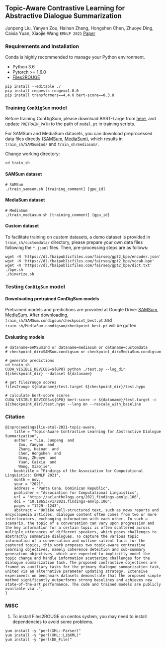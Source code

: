 ## Topic-Aware Contrastive Learning for Abstractive Dialogue Summarization
Junpeng Liu, Yanyan Zou, Hainan Zhang, Hongshen Chen, Zhuoye Ding, Caixia Yuan, Xiaojie Wang ```EMNLP 2021``` [Paper](https://arxiv.org/abs/2109.04994)  

### Requirements and Installation
Conda is highly recommended to manage your Python environment. 
* Python 3.6
* Pytorch >= 1.6.0
* [Files2ROUGE](https://github.com/pltrdy/files2rouge)

```
pip install --editable ./
pip install requests rouge==1.0.0
pip install transformers==4.4.0 bert-score==0.3.8
```


### Training ```ConDigSum``` model
Before training ConDigSum, please download BART-Large from [here](https://dl.fbaipublicfiles.com/fairseq/models/bart.large.tar.gz), and update ```PRETRAIN_PATH``` to the path of ```model.pt``` in training scripts.

For SAMSum and MediaSum datasets, you can download preprocessed data files directly 
([SAMSum](https://drive.google.com/file/d/1IzdkmuVQfhrH-D_WuLV5uKQds-vus2P8/view?usp=sharing), [MediaSum](https://drive.google.com/file/d/15VxjmyHlkLH4GHgOufYUHtTVt53oJwe5/view?usp=sharing)), 
which results in ```train_sh/SAMSumInd/``` and ```train_sh/mediasum/```. 

Change working directory: 
```
cd train_sh
```
#### SAMSum dataset
```
# SAMSum
./train_samsum.sh [training_comment] [gpu_id]
```
#### MediaSum dataset
```
# MediaSum
./train_mediasum.sh [training_comment] [gpu_id]
```
#### Custom dataset 
To facilitate training on custom datasets, a demo dataset is provided in ```train_sh/customdata/``` directory, please prepare your own data files following the ```*.jsonl``` files. Then, pre-processing steps are as follows:

```
wget -N 'https://dl.fbaipublicfiles.com/fairseq/gpt2_bpe/encoder.json'
wget -N 'https://dl.fbaipublicfiles.com/fairseq/gpt2_bpe/vocab.bpe'
wget -N 'https://dl.fbaipublicfiles.com/fairseq/gpt2_bpe/dict.txt'
./bpe.sh
./binarize.sh
```


### Testing ```ConDigSum``` model

#### Downloading pretrained ConDigSum models
Pretrained models and predictions are provided at Google Drive: [SAMSum](https://drive.google.com/file/d/1t6ATjT4r8_wpVWDKT36Vu8NmMLY_oSRD/view?usp=sharing), [MediaSum](https://drive.google.com/file/d/1WwH2hFlLfhsrxbinG21X4EWy78dQ10PW/view?usp=sharing).
After downloading, ```train_sh/SAMSum.condigsum/checkpoint_best.pt``` and ```train_sh/MediaSum.condigsum/checkpoint_best.pt``` will be gotten.
#### Evaluating models
```
# dataname=SAMSumInd or dataname=mediasum or dataname=customdata
# checkpoint_dir=SAMSum.condigsum or checkpoint_dir=MediaSum.condigsum

# generate predictions
cd train_sh
CUDA_VISIBLE_DEVICES=${GPU} python ./test.py --log_dir ${checkpoint_dir} --dataset ${dataname}

# get file2rouge scores
files2rouge ${dataname}/test.target ${checkpoint_dir}/test.hypo

# calculate bert-score scores
CUDA_VISIBLE_DEVICES=${GPU} bert-score -r ${dataname}/test.target -c ${checkpoint_dir}/test.hypo --lang en --rescale_with_baseline
```
### Citation
```
@inproceedings{liu-etal-2021-topic-aware,
    title = "Topic-Aware Contrastive Learning for Abstractive Dialogue Summarization",
    author = "Liu, Junpeng  and
      Zou, Yanyan  and
      Zhang, Hainan  and
      Chen, Hongshen  and
      Ding, Zhuoye  and
      Yuan, Caixia  and
      Wang, Xiaojie",
    booktitle = "Findings of the Association for Computational Linguistics: EMNLP 2021",
    month = nov,
    year = "2021",
    address = "Punta Cana, Dominican Republic",
    publisher = "Association for Computational Linguistics",
    url = "https://aclanthology.org/2021.findings-emnlp.106",
    doi = "10.18653/v1/2021.findings-emnlp.106",
    pages = "1229--1243",
    abstract = "Unlike well-structured text, such as news reports and encyclopedia articles, dialogue content often comes from two or more interlocutors, exchanging information with each other. In such a scenario, the topic of a conversation can vary upon progression and the key information for a certain topic is often scattered across multiple utterances of different speakers, which poses challenges to abstractly summarize dialogues. To capture the various topic information of a conversation and outline salient facts for the captured topics, this work proposes two topic-aware contrastive learning objectives, namely coherence detection and sub-summary generation objectives, which are expected to implicitly model the topic change and handle information scattering challenges for the dialogue summarization task. The proposed contrastive objectives are framed as auxiliary tasks for the primary dialogue summarization task, united via an alternative parameter updating strategy. Extensive experiments on benchmark datasets demonstrate that the proposed simple method significantly outperforms strong baselines and achieves new state-of-the-art performance. The code and trained models are publicly available via .",
}
```

### MISC

1. To install Files2ROUGE on centos system, you may need to install dependencies to avoid some problems. 
```
yum install -y "perl(XML::Parser)"
yum install -y "perl(XML::LibXML)"
yum install -y "perl(DB_File)"
```